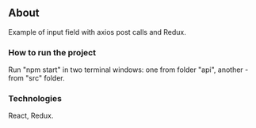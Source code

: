 

## About

Example of input field with axios post calls and Redux.

### How to run the project

Run "npm start" in two terminal windows:  one from folder "api", another - from "src" folder.


### Technologies 

React, Redux. 
